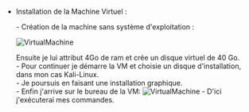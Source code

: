 * Installation de la Machine Virtuel :    

  *-* Création de la machine sans système d'exploitation :    

   ![VirtualMachine](https://github.com/IUT-Beziers/sae12-JulienAlleaume/blob/f6cf29d53a6b98f2b3c3768a32b72ee210d84bd4/Image/VM.PNG)   

   Ensuite je lui attribut 4Go de ram et crée un disque virtuel de 40 Go.     
   *-* Pour continuer je démarre la VM et choisie un disque d'installation, dans mon cas Kali-Linux.   
   *-* Je poursuis en faisant une installation graphique.   
   *-* Enfin j'arrive sur le bureau de la VM: ![VirtualMachine](https://github.com/IUT-Beziers/sae12-JulienAlleaume/blob/f6cf29d53a6b98f2b3c3768a32b72ee210d84bd4/Image/VM2.PNG)
   *-* D'ici j'exécuterai mes commandes.
